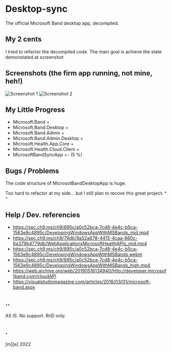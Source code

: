 # Desktop-sync

The official Microsoft Band desktop app, decompiled.


## My 2 cents

I tried to refactor the decompiled code. The main goal is achieve the state demonstated at screenshot


## Screenshots (the firm app running, not mine, heh!)

![Screenshot 1](/Images/shot1.png)
![Screenshot 2](/Images/shot2.png)


## My Little Progress

- Microsoft.Band +
- Microsoft.Band.Desktop +
- Microsoft.Band.Admin +
- Microsoft.Band.Admin.Desktop +
- Microsoft.Health.App.Core +
- Microsoft.Health.Cloud.Client +
- MicrosoftBandSyncApp +- (5 %)


## Bugs / Problems

The code structure of MicrosotBandDesktopApp is huge.

Too hard to refactor at my side... but I still plan to recove this great project. ^ ^



## Help / Dev. referencies

- https://sec.ch9.ms/ch9/895c/a0c52bca-7cd8-4e4c-b5ca-1563e9c4895c/DevelopingWindowsAppWithMSBands_mid.mp4
- https://sec.ch9.ms/ch9/79db/9a52a678-4415-4caa-860c-6a379b4779db/WebApplicationsMicrosoftHealthAPIs_mid.mp4
- https://sec.ch9.ms/ch9/895c/a0c52bca-7cd8-4e4c-b5ca-1563e9c4895c/DevelopingWindowsAppWithMSBands.webm
- https://sec.ch9.ms/ch9/895c/a0c52bca-7cd8-4e4c-b5ca-1563e9c4895c/DevelopingWindowsAppWithMSBands_high.mp4
- https://web.archive.org/web/20190516134940/http://developer.microsoftband.com/cloudAPI
- https://visualstudiomagazine.com/articles/2016/03/01/microsoft-band.aspx


## ..

AS IS. No support. RnD only.


## .

[m][e] 2022
